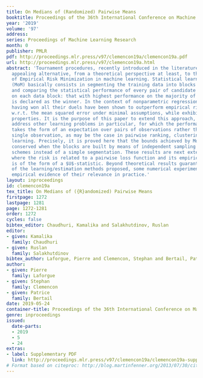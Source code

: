 ```yaml
---
title: On Medians of (Randomized) Pairwise Means
booktitle: Proceedings of the 36th International Conference on Machine Learning
year: '2019'
volume: '97'
address: 
series: Proceedings of Machine Learning Research
month: 0
publisher: PMLR
pdf: http://proceedings.mlr.press/v97/clemencon19a/clemencon19a.pdf
url: http://proceedings.mlr.press/v97/clemencon19a.html
abstract: 'Tournament procedures, recently introduced in the literature, offer an
  appealing alternative, from a theoretical perspective at least, to the principle
  of Empirical Risk Minimization in machine learning. Statistical learning by Median-of-Means
  (MoM) basically consists in segmenting the training data into blocks of equal size
  and comparing the statistical performance of every pair of candidate decision rules
  on each data block: that with highest performance on the majority of the blocks
  is declared as the winner. In the context of nonparametric regression, functions
  having won all their duels have been shown to outperform empirical risk minimizers
  w.r.t. the mean squared error under minimal assumptions, while exhibiting robustness
  properties. It is the purpose of this paper to extend this approach, in order to
  address other learning problems in particular, for which the performance criterion
  takes the form of an expectation over pairs of observations rather than over one
  single observation, as may be the case in pairwise ranking, clustering or metric
  learning. Precisely, it is proved here that the bounds achieved by MoM are essentially
  conserved when the blocks are built by means of independent sampling without replacement
  schemes instead of a simple segmentation. These results are next extended to situations
  where the risk is related to a pairwise loss function and its empirical counterpart
  is of the form of a $U$-statistic. Beyond theoretical results guaranteeing the performance
  of the learning/estimation methods proposed, some numerical experiments provide
  empirical evidence of their relevance in practice.'
layout: inproceedings
id: clemencon19a
tex_title: On Medians of ({R}andomized) Pairwise Means
firstpage: 1272
lastpage: 1281
page: 1272-1281
order: 1272
cycles: false
bibtex_editor: Chaudhuri, Kamalika and Salakhutdinov, Ruslan
editor:
- given: Kamalika
  family: Chaudhuri
- given: Ruslan
  family: Salakhutdinov
bibtex_author: Laforgue, Pierre and Clemencon, Stephan and Bertail, Patrice
author:
- given: Pierre
  family: Laforgue
- given: Stephan
  family: Clemencon
- given: Patrice
  family: Bertail
date: 2019-05-24
container-title: Proceedings of the 36th International Conference on Machine Learning
genre: inproceedings
issued:
  date-parts:
  - 2019
  - 5
  - 24
extras:
- label: Supplementary PDF
  link: http://proceedings.mlr.press/v97/clemencon19a/clemencon19a-supp.pdf
# Format based on citeproc: http://blog.martinfenner.org/2013/07/30/citeproc-yaml-for-bibliographies/
---
```

